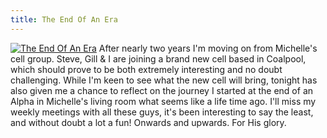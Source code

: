 ```yaml
---
title: The End Of An Era
---
```

[![The End Of An Era](http://static.flickr.com/52/140011142_9ddeb744b9.jpg)](http://www.flickr.com/photos/roobottom/140011142/ "View this photo on Flickr") After nearly two years I'm moving on from Michelle's cell group. Steve, Gill & I are joining a brand new cell based in Coalpool, which should prove to be both extremely interesting and no doubt challenging. While I'm keen to see what the new cell will bring, tonight has also given me a chance to reflect on the journey I started at the end of an Alpha in Michelle's living room what seems like a life time ago. I'll miss my weekly meetings with all these guys, it's been interesting to say the least, and without doubt a lot a fun! Onwards and upwards. For His glory.